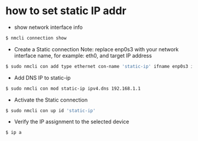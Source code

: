 # how to set static IP addr

* show network interface info
```sh
$ nmcli connection show
```

* Create a Static connection
    Note: replace enp0s3 with your network interface name, for example: eth0, and target IP address
```sh
$ sudo nmcli con add type ethernet con-name 'static-ip' ifname enp0s3 ipv4.method manual ipv4.addresses 192.168.1.102/24 gw4 192.168.1.1
```

* Add DNS IP to static-ip
```sh
$ sudo nmcli con mod static-ip ipv4.dns 192.168.1.1
```

* Activate the Static connection
```sh
$ sudo nmcli con up id 'static-ip'
```

* Verify the IP assignment to the selected device
```sh
$ ip a
```

